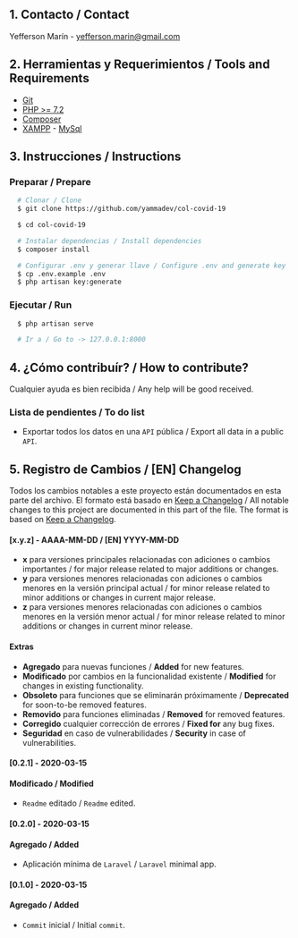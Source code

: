 ## 1. Contacto / Contact
Yefferson Marí­n - yefferson.marin@gmail.com

## 2. Herramientas y Requerimientos / Tools and Requirements
- [Git](https://git-scm.com/)
- [PHP >= 7.2](http://www.php.net/)
- [Composer](https://getcomposer.org/)
- [XAMPP](https://www.apachefriends.org/index.html) - [MySql](https://www.mysql.com/)

## 3. Instrucciones / Instructions
### Preparar / Prepare
```sh
  # Clonar / Clone
  $ git clone https://github.com/yammadev/col-covid-19

  $ cd col-covid-19

  # Instalar dependencias / Install dependencies
  $ composer install

  # Configurar .env y generar llave / Configure .env and generate key
  $ cp .env.example .env
  $ php artisan key:generate
```

### Ejecutar / Run
```sh
  $ php artisan serve

  # Ir a / Go to -> 127.0.0.1:8000
```

## 4. ¿Cómo contribuír? / How to contribute?
Cualquier ayuda es bien recibida / Any help will be good received.

### Lista de pendientes / To do list
- Exportar todos los datos en una `API` pública / Export all data in a public `API`.

## 5. Registro de Cambios / [EN] Changelog
Todos los cambios notables a este proyecto están documentados en esta parte del archivo. El formato está basado en [Keep a Changelog](http://keepachangelog.com/) / All notable changes to this project are documented in this part of the file. The format is based on [Keep a Changelog](http://keepachangelog.com/).

#### [x.y.z] - AAAA-MM-DD / [EN] YYYY-MM-DD
- **x** para versiones principales relacionadas con adiciones o cambios importantes / for major release related to major additions or changes.
- **y** para versiones menores relacionadas con adiciones o cambios menores en la versión principal actual / for minor release related to minor additions or changes in current major release.
- **z** para versiones menores relacionadas con adiciones o cambios menores en la versión menor actual / for minor release related to minor additions or changes in current minor release.

#### Extras
- **Agregado** para nuevas funciones / **Added** for new features.
- **Modificado** por cambios en la funcionalidad existente / **Modified** for changes in existing functionality.
- **Obsoleto** para funciones que se eliminarán próximamente / **Deprecated** for soon-to-be removed features.
- **Removido** para funciones eliminadas / **Removed** for removed features.
- **Corregido** cualquier corrección de errores / **Fixed for** any bug fixes.
- **Seguridad** en caso de vulnerabilidades / **Security** in case of vulnerabilities.

#### [0.2.1] - 2020-03-15
#### Modificado / Modified
- `Readme` editado / `Readme` edited.

#### [0.2.0] - 2020-03-15
#### Agregado / Added
- Aplicación mínima de `Laravel` / `Laravel` minimal app.

#### [0.1.0] - 2020-03-15
#### Agregado / Added
- `Commit` inicial / Initial `commit`.

